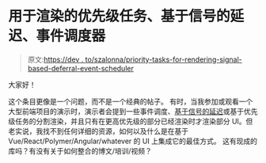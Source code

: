 # 用于渲染的优先级任务、基于信号的延迟、事件调度器

> 原文:[https://dev . to/szalonna/priority-tasks-for-rendering-signal-based-deferral-event-scheduler](https://dev.to/szalonna/priority-tasks-for-rendering-signal-based-deferral-event-scheduler)

大家好！

这个条目更像是一个问题，而不是一个经典的帖子。
有时，当我参加或观看一个大型前端项目的演示时，演示者会提到一些事件调度、[基于信号的延迟](https://youtu.be/tNulrEbTQf8?t=14m24s)或基于优先级任务的分割渲染，并且只有在更高优先级的部分已经渲染时才渲染部分 UI。但老实说，我找不到任何详细的资源，如何以及什么是在基于 Vue/React/Polymer/Angular/whatever 的 UI 上集成它的最佳方式。
这有现成的库吗？有没有关于如何整合的博文/培训/视频？